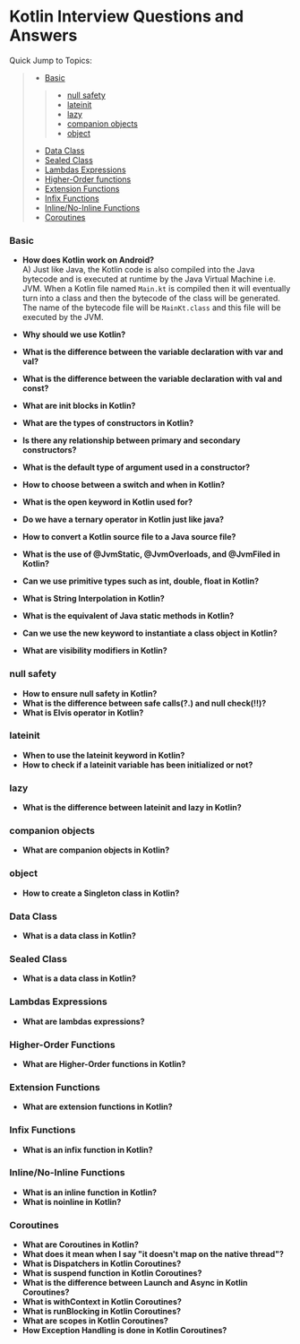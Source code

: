 # Kotlin Interview Questions and Answers

Quick Jump to Topics:
 > * [Basic](#basic)
 >> * [null safety](#null-safety)
 >> * [lateinit](#lateinit)
 >> * [lazy](#lazy)
 >> * [companion objects](#companion-objects)
 >> * [object](#object)
 > * [Data Class](#data-class)
 > * [Sealed Class](#sealed-class)
 > * [Lambdas Expressions](#lambdas-expressions)
 > * [Higher-Order functions](#higher-order-functions)
 > * [Extension Functions](#extension-functions)
 > * [Infix Functions](#infix-functions)
 > * [Inline/No-Inline Functions](#inline/noinline-functions)
 > * [Coroutines](#coroutines)


### Basic

-   **How does Kotlin work on Android?**<br/>
    A) Just like Java, the Kotlin code is also compiled into the Java bytecode and is executed at runtime by the Java Virtual Machine i.e. JVM. When a Kotlin file named ```Main.kt``` is compiled then it will eventually turn into a class and then the bytecode of the class will be generated. The name of the bytecode file will be ```MainKt.class``` and this file will be executed by the JVM.

-   **Why should we use Kotlin?**<br/>
-   **What is the difference between the variable declaration with var and val?**<br/>
-   **What is the difference between the variable declaration with val and const?**<br/>
-   **What are init blocks in Kotlin?**<br/>
-   **What are the types of constructors in Kotlin?**<br/>
-   **Is there any relationship between primary and secondary constructors?**<br/>
-   **What is the default type of argument used in a constructor?**<br/>
-   **How to choose between a switch and when in Kotlin?**<br/>
-   **What is the open keyword in Kotlin used for?**<br/>
-   **Do we have a ternary operator in Kotlin just like java?**<br/>
-   **How to convert a Kotlin source file to a Java source file?**<br/>
-   **What is the use of @JvmStatic, @JvmOverloads, and @JvmFiled in Kotlin?**<br/>
-   **Can we use primitive types such as int, double, float in Kotlin?**<br/>
-   **What is String Interpolation in Kotlin?**<br/>
-   **What is the equivalent of Java static methods in Kotlin?**<br/>
-   **Can we use the new keyword to instantiate a class object in Kotlin?**<br/>
-   **What are visibility modifiers in Kotlin?**<br/>

### null safety

-   **How to ensure null safety in Kotlin?**<br/>
-   **What is the difference between safe calls(?.) and null check(!!)?**<br/>
-   **What is Elvis operator in Kotlin?**<br/>


### lateinit

-   **When to use the lateinit keyword in Kotlin?**<br/>
-   **How to check if a lateinit variable has been initialized or not?**<br/>

### lazy
-   **What is the difference between lateinit and lazy in Kotlin?**<br/>


### companion objects
-   **What are companion objects in Kotlin?**<br/>

### object
-   **How to create a Singleton class in Kotlin?**<br/>


### Data Class
-   **What is a data class in Kotlin?**<br/>

### Sealed Class
-   **What is a data class in Kotlin?**<br/>

### Lambdas Expressions
-   **What are lambdas expressions?**<br/>

### Higher-Order Functions
-   **What are Higher-Order functions in Kotlin?**<br/>

### Extension Functions
-   **What are extension functions in Kotlin?**<br/>

### Infix Functions
-   **What is an infix function in Kotlin?**<br/>

### Inline/No-Inline Functions
-   **What is an inline function in Kotlin?**<br/>
-   **What is noinline in Kotlin?**<br/>

### Coroutines

-   **What are Coroutines in Kotlin?**<br/>
-   **What does it mean when I say "it doesn't map on the native thread"?**<br/>
-   **What is Dispatchers in Kotlin Coroutines?**<br/>
-   **What is suspend function in Kotlin Coroutines?**<br/>
-   **What is the difference between Launch and Async in Kotlin Coroutines?**<br/>
-   **What is withContext in Kotlin Coroutines?**<br/>
-   **What is runBlocking in Kotlin Coroutines?**<br/>
-   **What are scopes in Kotlin Coroutines?**<br/>
-   **How Exception Handling is done in Kotlin Coroutines?**<br/>


